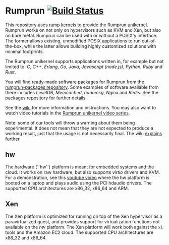 Rumprun [![Build Status](https://travis-ci.org/rumpkernel/rumprun.svg?branch=master)](https://travis-ci.org/rumpkernel/rumprun)
=======

This repository uses [rump kernels](http://rumpkernel.org) to provide
the Rumprun [unikernel](https://en.wikipedia.org/wiki/Unikernel).
Rumprun works on not only on hypervisors such as KVM and Xen, but also on
bare metal.  Rumprun can be used with or without a POSIX'y interface.
The former allows existing, unmodified POSIX applications to run
out-of-the-box, while the latter allows building highly customized
solutions with minimal footprints.

The Rumprun unikernel supports applications written in, for example
but not limited to: _C_, _C++_, _Erlang_, _Go_, _Java_, _Javascript (node.js)_,
_Python_, _Ruby_ and _Rust_.

You will find ready-made software packages for Rumprun from the
[rumprun-packages repository](http://repo.rumpkernel.org/rumprun-packages).
Some examples of software available from there includes _LevelDB_,
_Memcached_, _nanomsg_, _Nginx_ and _Redis_.  See the packages repository
for further details.

See the [wiki](http://wiki.rumpkernel.org/Repo:-rumprun) for more
information and instructions.  You may also want to watch video
tutorials in the
[Rumprun unikernel video series](http://wiki.rumpkernel.org/Tutorial%3A-Rumprun-unikernel-video-series).

Note: some of our tools will throw a warning about them
being experimental.  It does not mean that they
are not expected to produce a working result, just that the usage
is not necessarily final.  The wiki
[explains](http://wiki.rumpkernel.org/Repo%3A-rumprun#experimental-nature)
further.

hw
--

The hardware (``hw'') platform is meant for embedded systems
and the cloud.  It works on raw hardware, but also supports
_virtio_ drivers and KVM.  For a demonstration, see this [youtube
video](https://www.youtube.com/watch?v=EyeRplLMx4c) where the hw platform
is booted on a laptop and plays audio using the PCI hdaudio drivers.
The supported CPU architectures are x86_32, x86_64 and ARM.

Xen
---

The Xen platform is optimized for running on top of the Xen hypervisor
as a paravirtualized guest, and provides support for virtualization
functions not available on the _hw_ platform.  The Xen platform will
work both against the `xl` tools and the Amazon EC2 cloud.
The supported CPU architectures are x86_32 and x86_64.
